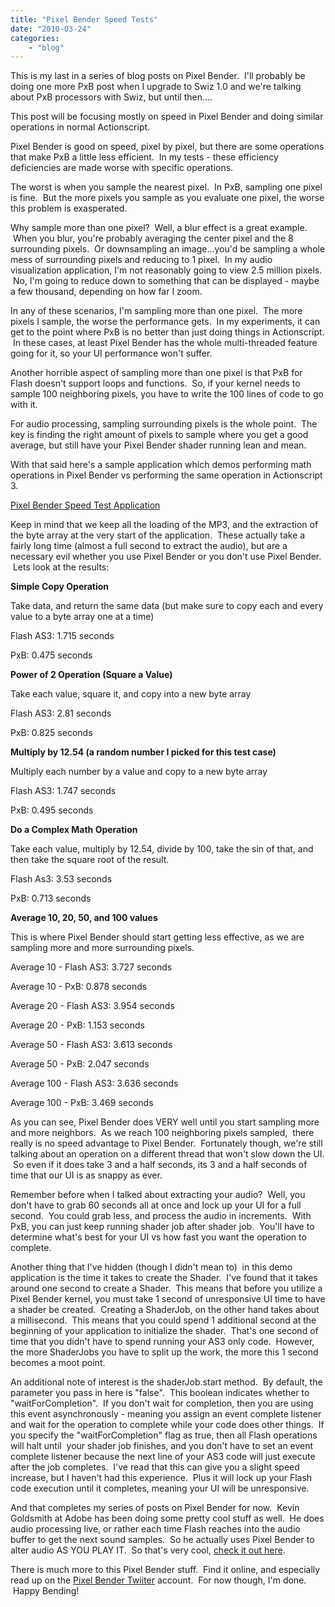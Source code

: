 ```yaml
---
title: "Pixel Bender Speed Tests"
date: "2010-03-24"
categories:
	- "blog"
---
```


This is my last in a series of blog posts on Pixel Bender.  I'll probably be doing one more PxB post when I upgrade to Swiz 1.0 and we're talking about PxB processors with Swiz, but until then....

This post will be focusing mostly on speed in Pixel Bender and doing similar operations in normal Actionscript.

Pixel Bender is good on speed, pixel by pixel, but there are some operations that make PxB a little less efficient.  In my tests - these efficiency deficiencies are made worse with specific operations.

The worst is when you sample the nearest pixel.  In PxB, sampling one pixel is fine.  But the more pixels you sample as you evaluate one pixel, the worse this problem is exasperated.

Why sample more than one pixel?  Well, a blur effect is a great example.  When you blur, you're probably averaging the center pixel and the 8 surrounding pixels.  Or downsampling an image...you'd be sampling a whole mess of surrounding pixels and reducing to 1 pixel.  In my audio visualization application, I'm not reasonably going to view 2.5 million pixels.  No, I'm going to reduce down to something that can be displayed - maybe a few thousand, depending on how far I zoom.

In any of these scenarios, I'm sampling more than one pixel.  The more pixels I sample, the worse the performance gets.  In my experiments, it can get to the point where PxB is no better than just doing things in Actionscript.  In these cases, at least Pixel Bender has the whole multi-threaded feature going for it, so your UI performance won't suffer.

Another horrible aspect of sampling more than one pixel is that PxB for Flash doesn't support loops and functions.  So, if your kernel needs to sample 100 neighboring pixels, you have to write the 100 lines of code to go with it.

For audio processing, sampling surrounding pixels is the whole point.  The key is finding the right amount of pixels to sample where you get a good average, but still have your Pixel Bender shader running lean and mean.

With that said here's a sample application which demos performing math operations in Pixel Bender vs performing the same operation in Actionscript 3.

[Pixel Bender Speed Test Application](http://blastanova.com/labs/pxbspeedtests/bin-release/PixelBenderSpeedTest.html)

Keep in mind that we keep all the loading of the MP3, and the extraction of the byte array at the very start of the application.  These actually take a fairly long time (almost a full second to extract the audio), but are a necessary evil whether you use Pixel Bender or you don't use Pixel Bender.  Lets look at the results:

**Simple Copy Operation**

Take data, and return the same data (but make sure to copy each and every value to a byte array one at a time)

Flash AS3: 1.715 seconds

PxB: 0.475 seconds

**Power of 2 Operation (Square a Value)**

Take each value, square it, and copy into a new byte array

Flash AS3: 2.81 seconds

PxB: 0.825 seconds

**Multiply by 12.54 (a random number I picked for this test case)**

Multiply each number by a value and copy to a new byte array

Flash AS3: 1.747 seconds

PxB: 0.495 seconds

**Do a Complex Math Operation**

Take each value, multiply by 12.54, divide by 100, take the sin of that, and then take the square root of the result.

Flash As3: 3.53 seconds

PxB: 0.713 seconds

**Average 10, 20, 50, and 100 values**

This is where Pixel Bender should start getting less effective, as we are sampling more and more surrounding pixels.

Average 10 - Flash AS3: 3.727 seconds

Average 10 - PxB: 0.878 seconds

Average 20 - Flash AS3: 3.954 seconds

Average 20 - PxB: 1.153 seconds

Average 50 - Flash AS3: 3.613 seconds

Average 50 - PxB: 2.047 seconds

Average 100 - Flash AS3: 3.636 seconds

Average 100 - PxB: 3.469 seconds

As you can see, Pixel Bender does VERY well until you start sampling more and more neighbors.  As we reach 100 neighboring pixels sampled,  there really is no speed advantage to Pixel Bender.  Fortunately though, we're still talking about an operation on a different thread that won't slow down the UI.  So even if it does take 3 and a half seconds, its 3 and a half seconds of time that our UI is as snappy as ever.

Remember before when I talked about extracting your audio?  Well, you don't have to grab 60 seconds all at once and lock up your UI for a full second.  You could grab less, and process the audio in increments.  With PxB, you can just keep running shader job after shader job.  You'll have to determine what's best for your UI vs how fast you want the operation to complete.

Another thing that I've hidden (though I didn't mean to)  in this demo application is the time it takes to create the Shader.  I've found that it takes around one second to create a Shader.  This means that before you utilize a Pixel Bender kernel, you must take 1 second of unresponsive UI time to have a shader be created.  Creating a ShaderJob, on the other hand takes about a millisecond.  This means that you could spend 1 additional second at the beginning of your application to initialize the shader.  That's one second of time that you didn't have to spend running your AS3 only code.  However, the more ShaderJobs you have to split up the work, the more this 1 second becomes a moot point.

An additional note of interest is the shaderJob.start method.  By default, the parameter you pass in here is "false".  This boolean indicates whether to "waitForCompletion".  If you don't wait for completion, then you are using this event asynchronously - meaning you assign an event complete listener and wait for the operation to complete while your code does other things.  If you specify the "waitForCompletion" flag as true, then all Flash operations will halt until  your shader job finishes, and you don't have to set an event complete listener because the next line of your AS3 code will just execute after the job completes.  I've read that this can give you a slight speed increase, but I haven't had this experience.  Plus it will lock up your Flash code execution until it completes, meaning your UI will be unresponsive.

And that completes my series of posts on Pixel Bender for now.  Kevin Goldsmith at Adobe has been doing some pretty cool stuff as well.  He does audio processing live, or rather each time Flash reaches into the audio buffer to get the next sound samples.  So he actually uses Pixel Bender to alter audio AS YOU PLAY IT.  So that's very cool, [check it out here](http://blogs.adobe.com/kevin.goldsmith/2009/08/pixel_bender_au.html).

There is much more to this Pixel Bender stuff.  Find it online, and especially read up on the [Pixel Bender Twiiter](http://twitter.com/pixelbender) account.  For now though, I'm done.  Happy Bending!
